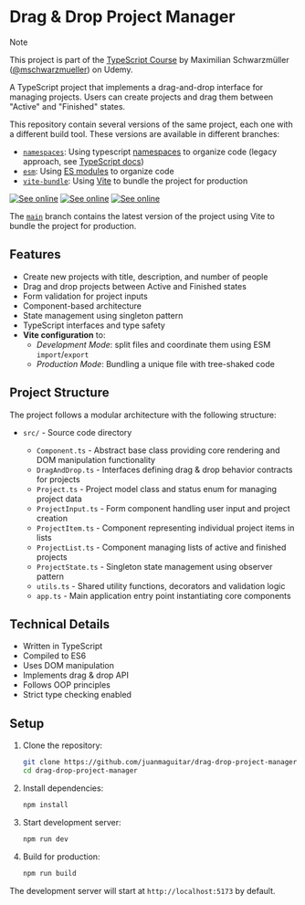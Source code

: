 # Drag & Drop Project Manager

> [!NOTE]
> This project is part of the [TypeScript Course](https://www.udemy.com/course/typescript/) by Maximilian Schwarzmüller ([@mschwarzmueller](https://github.com/mschwarzmueller)) on Udemy.

A TypeScript project that implements a drag-and-drop interface for managing projects. Users can create projects and drag them between "Active" and "Finished" states.

This repository contain several versions of the same project, each one with a different build tool. These versions are available in different branches:

- [`namespaces`](https://github.com/juanmaguitar/typescript-drag-drop-projects/tree/namespaces): Using typescript [namespaces](https://www.typescriptlang.org/docs/handbook/namespaces.html) to organize code (legacy approach, see [TypeScript docs](https://www.typescriptlang.org/docs/handbook/namespaces-and-modules.html))
- [`esm`](https://github.com/juanmaguitar/typescript-drag-drop-projects/tree/esm): Using [ES modules](https://developer.mozilla.org/en-US/docs/Web/JavaScript/Guide/Modules) to organize code
- [`vite-bundle`](https://github.com/juanmaguitar/typescript-drag-drop-projects/tree/vite-bundle): Using [Vite](https://vitejs.dev/) to bundle the project for production

[![See online](https://img.shields.io/badge/see_online-vite_bundle-blue)](https://juanmaguitar.github.io/typescript-drag-drop-projects/vite-bundle/) [![See online](https://img.shields.io/badge/see_online-namespaces-blue)](https://juanmaguitar.github.io/typescript-drag-drop-projects/namespaces/) [![See online](https://img.shields.io/badge/see_online-esm-blue)](https://juanmaguitar.github.io/typescript-drag-drop-projects/esm/)

The [`main`](https://github.com/juanmaguitar/typescript-drag-drop-projects/tree/main) branch contains the latest version of the project using Vite to bundle the project for production.

## Features

- Create new projects with title, description, and number of people
- Drag and drop projects between Active and Finished states
- Form validation for project inputs
- Component-based architecture
- State management using singleton pattern
- TypeScript interfaces and type safety
- **Vite configuration** to:
  - _Development Mode_: split files and coordinate them using ESM `import`/`export`
  - _Production Mode_: Bundling a unique file with tree-shaked code

## Project Structure

The project follows a modular architecture with the following structure:

- `src/` - Source code directory

  - `Component.ts` - Abstract base class providing core rendering and DOM manipulation functionality
  - `DragAndDrop.ts` - Interfaces defining drag & drop behavior contracts for projects
  - `Project.ts` - Project model class and status enum for managing project data
  - `ProjectInput.ts` - Form component handling user input and project creation
  - `ProjectItem.ts` - Component representing individual project items in lists
  - `ProjectList.ts` - Component managing lists of active and finished projects
  - `ProjectState.ts` - Singleton state management using observer pattern
  - `utils.ts` - Shared utility functions, decorators and validation logic
  - `app.ts` - Main application entry point instantiating core components

## Technical Details

- Written in TypeScript
- Compiled to ES6
- Uses DOM manipulation
- Implements drag & drop API
- Follows OOP principles
- Strict type checking enabled

## Setup

1. Clone the repository:

   ```bash
   git clone https://github.com/juanmaguitar/drag-drop-project-manager.git
   cd drag-drop-project-manager
   ```

2. Install dependencies:

   ```bash
   npm install
   ```

3. Start development server:

   ```bash
   npm run dev
   ```

4. Build for production:
   ```bash
   npm run build
   ```

The development server will start at `http://localhost:5173` by default.
